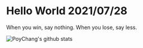 # Hello World 2021/07/28

When you win, say nothing. When you lose, say less.

![PoyChang's github stats](https://github-readme-stats.vercel.app/api?username=poychang&show_icons=true&theme=dracula)
